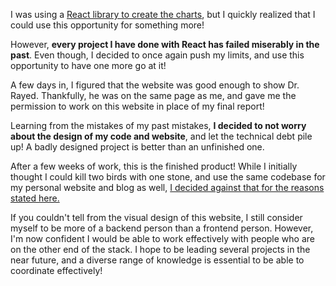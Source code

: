 I was using a [React library to create the charts](https://reaviz.io/), but I quickly realized that I could use this opportunity for something more!

However, **every project I have done with React has failed miserably in the past**. Even though, I decided to once again push my limits, and use this opportunity to have one more go at it!

A few days in, I figured that the website was good enough to show Dr. Rayed. Thankfully, he was on the same page as me, and gave me the permission to work on this website in place of my final report!

Learning from the mistakes of my past mistakes, **I decided to not worry about the design of my code and website**, and let the technical debt pile up! A badly designed project is better than an unfinished one.

After a few weeks of work, this is the finished product! While I initially thought I could kill two birds with one stone, and use the same codebase for my personal website and blog as well, [I decided against that for the reasons stated here.](https://github.com/RyanSamman/CPIT221)

If you couldn't tell from the visual design of this website, I still consider myself to be more of a backend person than a frontend person. However, I'm now confident I would be able to work effectively with people who are on the other end of the stack. I hope to be leading several projects in the near future, and a diverse range of knowledge is essential to be able to coordinate effectively!
